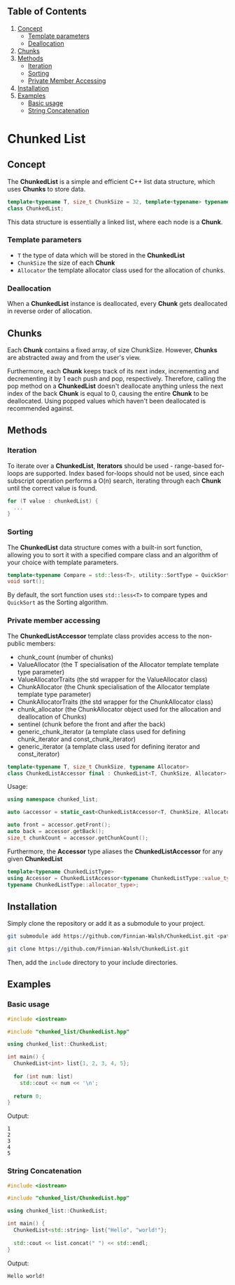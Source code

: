 ## Table of Contents

1. [Concept](#concept)
    - [Template parameters](#template-parameters)
    - [Deallocation](#deallocation)
2. [Chunks](#chunks)
3. [Methods](#methods)
    - [Iteration](#iteration)
    - [Sorting](#sorting)
    - [Private Member Accessing](#private-member-accessing)
4. [Installation](#installation)
5. [Examples](#examples)
    - [Basic usage](#basic-usage)
    - [String Concatenation](#string-concatenation)

# Chunked List

## Concept

The **ChunkedList** is a simple and efficient C++ list data structure, which uses **Chunks** to store data.

```cpp
template<typename T, size_t ChunkSize = 32, template<typename> typename Allocator = std::allocator>
class ChunkedList;
```

This data structure is essentially a linked list, where each node is a **Chunk**.

### Template parameters

- `T` the type of data which will be stored in the **ChunkedList**
- `ChunkSize` the size of each **Chunk**
- `Allocator` the template allocator class used for the allocation of chunks.

### Deallocation

When a **ChunkedList** instance is deallocated, every **Chunk** gets deallocated in reverse order of allocation.

## Chunks

Each **Chunk** contains a fixed array, of size ChunkSize. However, **Chunks** are abstracted away and from the user's
view.

Furthermore, each **Chunk** keeps track of its next index, incrementing and decrementing it by 1 each push and pop,
respectively.
Therefore, calling the pop method on a **ChunkedList** doesn't deallocate anything unless the next index of the back
**Chunk** is equal to 0, causing the entire **Chunk** to be deallocated. Using popped values which haven't been
deallocated is recommended against.

## Methods

### Iteration

To iterate over a **ChunkedList**, **Iterators** should be used - range-based for-loops are supported. Index based
for-loops should not be used, since each subscript operation performs a O(n) search, iterating through each **Chunk**
until the correct value is found.

```cpp
for (T value : chunkedList) {
  ...
}
```

### Sorting

The **ChunkedList** data structure comes with a built-in sort function, allowing you to sort it with a specified compare
class and an algorithm of your choice with template parameters.

```cpp
template<typename Compare = std::less<T>, utility::SortType = QuickSort>
void sort();
```

By default, the sort function uses `std::less<T>` to compare types and `QuickSort` as the Sorting algorithm.

### Private member accessing

The **ChunkedListAccessor** template class provides access to the non-public members:

- chunk_count (number of chunks)
- ValueAllocator (the T specialisation of the Allocator template template type parameter)
- ValueAllocatorTraits (the std wrapper for the ValueAllocator class)
- ChunkAllocator (the Chunk specialisation of the Allocator template template type parameter)
- ChunkAllocatorTraits (the std wrapper for the ChunkAllocator class)
- chunk_allocator (the ChunkAllocator object used for the allocation and deallocation of Chunks)
- sentinel (chunk before the front and after the back)
- generic_chunk_iterator (a template class used for defining chunk_iterator and const_chunk_iterator)
- generic_iterator (a template class used for defining iterator and const_iterator)

```cpp
template<typename T, size_t ChunkSize, typename Allocator>
class ChunkedListAccessor final : ChunkedList<T, ChunkSize, Allocator>;
```

Usage:

```cpp
using namespace chunked_list;

auto &accessor = static_cast<ChunkedListAccessor<T, ChunkSize, Allocator>>(list);

auto front = accessor.getFront();
auto back = accessor.getBack();
size_t chunkCount = accessor.getChunkCount();
```

Furthermore, the **Accessor** type aliases the **ChunkedListAccessor** for any given **ChunkedList**

```cpp
template<typename ChunkedListType>
using Accessor = ChunkedListAccessor<typename ChunkedListType::value_type, ChunkedListType::chunk_size,
typename ChunkedListType::allocator_type>;
```

## Installation

Simply clone the repository or add it as a submodule to your project.

```bash
git submodule add https://github.com/Finnian-Walsh/ChunkedList.git <path>
```

```bash
git clone https://github.com/Finnian-Walsh/ChunkedList.git
```

Then, add the `include` directory to your include directories.

## Examples

### Basic usage

```cpp
#include <iostream>

#include "chunked_list/ChunkedList.hpp"

using chunked_list::ChunkedList;

int main() {
  ChunkedList<int> list{1, 2, 3, 4, 5};
  
  for (int num: list)
    std::cout << num << '\n';    
    
  return 0;
}
```

Output:

```
1
2
3
4
5
```

### String Concatenation

```cpp
#include <iostream>

#include "chunked_list/ChunkedList.hpp"

using chunked_list::ChunkedList;

int main() {
  ChunkedList<std::string> list{"Hello", "world!"};
  
  std::cout << list.concat(" ") << std::endl;
}
```

Output:

```
Hello world!
```
